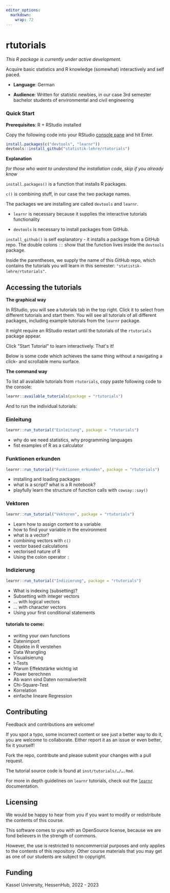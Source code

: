 ```yaml
---
editor_options: 
  markdown: 
    wrap: 72
---
```


<!-- README.md is generated from README.Rmd. Please edit that file -->

# rtutorials

<!-- badges: start -->

<!-- badges: end -->

*This R package is currently under active development.*

Acquire basic statistics and R knowledge (somewhat) interactively and
self paced.

-   **Language**: German

-   **Audience**: Written for statistic newbies, in our case 3rd
    semester bachelor students of environmental and civil engineering

### Quick Start

**Prerequisites**: R + RStudio installed

Copy the following code into your RStudio [console
pane](https://cengel.github.io/R-intro/backgroud.html#rstudio-console-and-command-prompt)
and hit Enter.

``` r
install.packages(c("devtools", "learnr"))
devtools::install_github("statistik-lehre/rtutorials")
```

**Explanation**

*for those who want to understand the installation code, skip if you
already know*

`install.packages()` is a function that installs R packages.

`c()` is combining stuff, in our case the two package names.

The packages we are installing are called `devtools` and `learnr`.

-   `learnr` is necessary because it supplies the interactive tutorials
    functionality

-   `devtools` is necessary to install packages from GitHub.

`install_github()` is self explanatory - it installs a package from a
GitHub repo. The double colons `::` show that the function lives inside
the `devtools` package.

Inside the parentheses, we supply the name of this GitHub repo, which
contains the tutorials you will learn in this semester:
`"statistik-lehre/rtutorials"`.

## Accessing the tutorials

**The graphical way**

In RStudio, you will see a tutorials tab in the top right. Click it to
select from different tutorials and start them. You will see all
tutorials of all different packages, including example tutorials from
the `learnr` package.

It might require an RStudio restart until the tutorials of the
`rtutorials` package appear.

Click "Start Tutorial" to learn interactively. That's it!

Below is some code which achieves the same thing without a navigating a
click- and scrollable menu surface.

**The command way**

To list all available tutorials from `rtutorials`, copy paste following
code to the console:

``` r
learnr::available_tutorials(package = "rtutorials")
```

And to run the individual tutorials:

### Einleitung

``` r
learnr::run_tutorial("Einleitung", package = "rtutorials")
```

-   why do we need statistics, why programming languages
-   fist examples of R as a calculator

### Funktionen erkunden

``` r
learnr::run_tutorial("Funktionen_erkunden", package = "rtutorials")
```

-   installing and loading packages
-   what is a script? what is a R notebook?
-   playfully learn the structure of function calls with `cowsay::say()`

### Vektoren

``` r
learnr::run_tutorial("Vektoren", package = "rtutorials")
```

-   Learn how to assign content to a variable
-   how to find your variable in the environment
-   what is a vector?
-   combining vectors with `c()`
-   vector based calculations
-   vectorised nature of R
-   Using the colon operator `:`

### Indizierung

``` r
learnr::run_tutorial("Indizierung", package = "rtutorials")
```

-   What is indexing (subsetting)?
-   Subsetting with integer vectors
-   ... with logical vectors
-   ... with character vectors
-   Using your first conditional statements

#### tutorials to come:

-   writing your own functions
-   Datenimport
-   Objekte in R verstehen
-   Data Wrangling
-   Visualisierung
-   t-Tests
-   Warum Effektstärke wichtig ist
-   Power berechnen
-   Ab wann sind Daten normalverteilt
-   Chi-Square-Test
-   Korrelation
-   einfache lineare Regression

## Contributing

Feedback and contributions are welcome!

If you spot a typo, some incorrect content or see just a better way to
do it, you are welcome to collaborate. Either report it as an issue or
even better, fix it yourself!

Fork the repo, contribute and please submit your changes with a pull
request.

The tutorial source code is found at `inst/tutorials/…/….Rmd`.

For more in depth guidelines on `learnr` tutorials, check out the
[`learnr`](https://rstudio.github.io/learnr/) documentation.

## Licensing

We would be happy to hear from you if you want to modify or redistribute
the contents of this course.

This software comes to you with an OpenSource license, because we are
fond believers in the strength of commons.

However, the use is restricted to noncommercial purposes and only
applies to the contents of this repository. Other course materials that
you may get as one of our students are subject to copyright.

## Funding

Kassel University, HessenHub, 2022 - 2023
